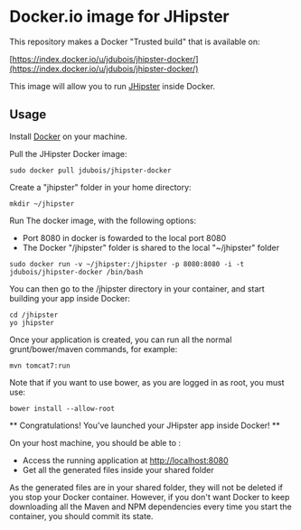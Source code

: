 Docker.io image for JHipster
=============

This repository makes a Docker "Trusted build" that is available on:

[https://index.docker.io/u/jdubois/jhipster-docker/](https://index.docker.io/u/jdubois/jhipster-docker/)

This image will allow you to run [JHipster](http://jhipster.github.io/) inside Docker.

Usage
-------

Install [Docker](https://www.docker.io/) on your machine.

Pull the JHipster Docker image: 

```
sudo docker pull jdubois/jhipster-docker
```

Create a "jhipster" folder in your home directory:

```
mkdir ~/jhipster
```

Run The docker image, with the following options:

- Port 8080 in docker is fowarded to the local port 8080
- The Docker "/jhipster" folder is shared to the local "~/jhipster" folder

```
sudo docker run -v ~/jhipster:/jhipster -p 8080:8080 -i -t jdubois/jhipster-docker /bin/bash
```

You can then go to the /jhipster directory in your container, and start building your app inside Docker:
```
cd /jhipster
yo jhipster
```

Once your application is created, you can run all the normal grunt/bower/maven commands, for example:
```
mvn tomcat7:run
```

Note that if you want to use bower, as you are logged in as root, you must use:
```
bower install --allow-root
```

** Congratulations! You've launched your JHipster app inside Docker! **

On your host machine, you should be able to :

- Access the running application at [http://localhost:8080](http://localhost:8080)
- Get all the generated files inside your shared folder

As the generated files are in your shared folder, they will not be deleted if you stop your Docker container. However, if you don't want Docker to keep downloading all the Maven and NPM dependencies every time you start the container, you should commit its state.
